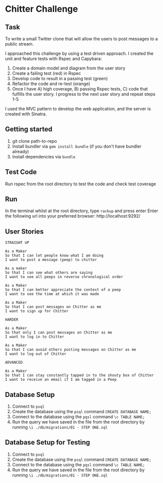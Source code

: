 Chitter Challenge
=================


Task
-------

To write a small Twitter clone that will allow the users to post messages to a public stream.

I approached this challenge by using a test driven approach. I created the unit and feature tests with Rspec and Capybara:

1) Create a domain model and diagram from the user story
2) Create a failing test (red) in Rspec
3) Develop code to result in a passing test (green)
4) Refactor the code and re-test (orange)
5) Once I have A) high coverage, B) passing Rspec tests, C) code that fulfills the user story. I progress to the next user story and repeat steps 1-5

I used the MVC pattern to develop the web application, and the server is created with Sinatra.

## Getting started


1) git clone path-to-repo
2) Install bundler via `gem install bundle` (if you don't have bundler already)
3) Install dependencies via `bundle`

## Test Code

Run rspec from the root directory to test the code and check test coverage

## Run

In the terminal whilst at the root directory, type `rackup` and press enter
Enter the following url into your preferred browser: http://localhost:9292/

User Stories
-----

```
STRAIGHT UP

As a Maker
So that I can let people know what I am doing  
I want to post a message (peep) to chitter

As a maker
So that I can see what others are saying  
I want to see all peeps in reverse chronological order

As a Maker
So that I can better appreciate the context of a peep
I want to see the time at which it was made

As a Maker
So that I can post messages on Chitter as me
I want to sign up for Chitter

HARDER

As a Maker
So that only I can post messages on Chitter as me
I want to log in to Chitter

As a Maker
So that I can avoid others posting messages on Chitter as me
I want to log out of Chitter

ADVANCED

As a Maker
So that I can stay constantly tapped in to the shouty box of Chitter
I want to receive an email if I am tagged in a Peep
```

Database Setup
-----

1. Connect to `psql`
2. Create the database using the `psql` command `CREATE DATABASE NAME;`
3. Connect to the database using the `pqsl` command `\c TABLE NAME;`
4. Run the query we have saved in the file from the root directory by running `\i ./db/migrations/01 - STEP ONE.sql`

Database Setup for Testing
-----

1. Connect to `psql`
2. Create the database using the `psql` command `CREATE DATABASE NAME;`
3. Connect to the database using the `pqsl` command `\c TABLE NAME;`
4. Run the query we have saved in the file from the root directory by running `\i ./db/migrations/01 - STEP ONE.sql`
